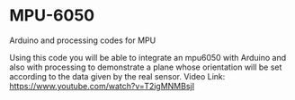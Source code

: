 # MPU-6050
Arduino and processing codes for MPU

Using this code you will be able to integrate an mpu6050 with Arduino and also with processing to demonstrate a plane whose orientation will be set according to the data given by the real sensor.
Video Link: https://www.youtube.com/watch?v=T2igMNMBsjI
